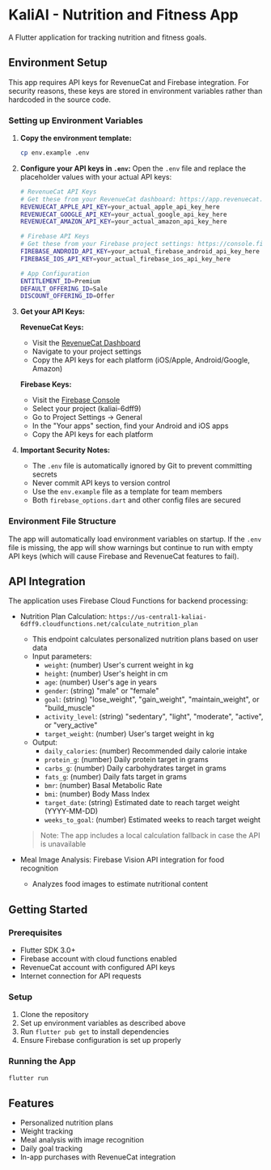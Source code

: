 # KaliAI - Nutrition and Fitness App

A Flutter application for tracking nutrition and fitness goals.

## Environment Setup

This app requires API keys for RevenueCat and Firebase integration. For security reasons, these keys are stored in environment variables rather than hardcoded in the source code.

### Setting up Environment Variables

1. **Copy the environment template:**
   ```bash
   cp env.example .env
   ```

2. **Configure your API keys in `.env`:**
   Open the `.env` file and replace the placeholder values with your actual API keys:
   
   ```bash
   # RevenueCat API Keys
   # Get these from your RevenueCat dashboard: https://app.revenuecat.com
   REVENUECAT_APPLE_API_KEY=your_actual_apple_api_key_here
   REVENUECAT_GOOGLE_API_KEY=your_actual_google_api_key_here
   REVENUECAT_AMAZON_API_KEY=your_actual_amazon_api_key_here
   
   # Firebase API Keys
   # Get these from your Firebase project settings: https://console.firebase.google.com
   FIREBASE_ANDROID_API_KEY=your_actual_firebase_android_api_key_here
   FIREBASE_IOS_API_KEY=your_actual_firebase_ios_api_key_here
   
   # App Configuration
   ENTITLEMENT_ID=Premium
   DEFAULT_OFFERING_ID=Sale
   DISCOUNT_OFFERING_ID=Offer
   ```

3. **Get your API Keys:**
   
   **RevenueCat Keys:**
   - Visit the [RevenueCat Dashboard](https://app.revenuecat.com)
   - Navigate to your project settings
   - Copy the API keys for each platform (iOS/Apple, Android/Google, Amazon)
   
   **Firebase Keys:**
   - Visit the [Firebase Console](https://console.firebase.google.com)
   - Select your project (kaliai-6dff9)
   - Go to Project Settings → General
   - In the "Your apps" section, find your Android and iOS apps
   - Copy the API keys for each platform

4. **Important Security Notes:**
   - The `.env` file is automatically ignored by Git to prevent committing secrets
   - Never commit API keys to version control
   - Use the `env.example` file as a template for team members
   - Both `firebase_options.dart` and other config files are secured

### Environment File Structure

The app will automatically load environment variables on startup. If the `.env` file is missing, the app will show warnings but continue to run with empty API keys (which will cause Firebase and RevenueCat features to fail).

## API Integration

The application uses Firebase Cloud Functions for backend processing:

- Nutrition Plan Calculation: `https://us-central1-kaliai-6dff9.cloudfunctions.net/calculate_nutrition_plan`
  - This endpoint calculates personalized nutrition plans based on user data
  - Input parameters:
    - `weight`: (number) User's current weight in kg
    - `height`: (number) User's height in cm
    - `age`: (number) User's age in years
    - `gender`: (string) "male" or "female"
    - `goal`: (string) "lose_weight", "gain_weight", "maintain_weight", or "build_muscle"
    - `activity_level`: (string) "sedentary", "light", "moderate", "active", or "very_active"
    - `target_weight`: (number) User's target weight in kg
  - Output:
    - `daily_calories`: (number) Recommended daily calorie intake
    - `protein_g`: (number) Daily protein target in grams
    - `carbs_g`: (number) Daily carbohydrates target in grams
    - `fats_g`: (number) Daily fats target in grams
    - `bmr`: (number) Basal Metabolic Rate
    - `bmi`: (number) Body Mass Index
    - `target_date`: (string) Estimated date to reach target weight (YYYY-MM-DD)
    - `weeks_to_goal`: (number) Estimated weeks to reach target weight
  
  > Note: The app includes a local calculation fallback in case the API is unavailable

- Meal Image Analysis: Firebase Vision API integration for food recognition
  - Analyzes food images to estimate nutritional content

## Getting Started

### Prerequisites
- Flutter SDK 3.0+
- Firebase account with cloud functions enabled
- RevenueCat account with configured API keys
- Internet connection for API requests

### Setup
1. Clone the repository
2. Set up environment variables as described above
3. Run `flutter pub get` to install dependencies
4. Ensure Firebase configuration is set up properly

### Running the App
```bash
flutter run
```

## Features
- Personalized nutrition plans
- Weight tracking
- Meal analysis with image recognition
- Daily goal tracking
- In-app purchases with RevenueCat integration
